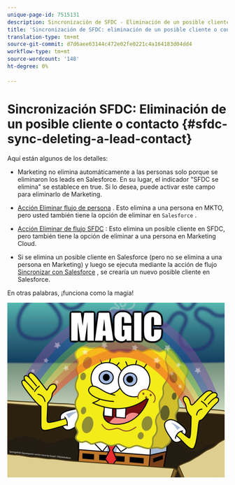 ```yaml
---
unique-page-id: 7515131
description: Sincronización de SFDC - Eliminación de un posible cliente/contacto - Documentos de marketing - Documentación del producto
title: 'Sincronización de SFDC: eliminación de un posible cliente o contacto'
translation-type: tm+mt
source-git-commit: d7d6aee63144c472e02fe0221c4a164183d04dd4
workflow-type: tm+mt
source-wordcount: '148'
ht-degree: 0%

---
```



# Sincronización SFDC: Eliminación de un posible cliente o contacto {#sfdc-sync-deleting-a-lead-contact}

Aquí están algunos de los detalles:

* Marketing no elimina automáticamente a las personas solo porque se eliminaron los leads en Salesforce. En su lugar, el indicador &quot;SFDC se elimina&quot; se establece en true. Si lo desea, puede activar este campo para eliminarlo de Marketing.
* [Acción Eliminar flujo de persona](../../../../product-docs/core-marketo-concepts/smart-campaigns/flow-actions/delete-person.md) . Esto elimina a una persona en MKTO, pero usted también tiene la opción de eliminar en `Salesforce` .

* [Acción Eliminar de flujo SFDC](../../../../product-docs/core-marketo-concepts/smart-campaigns/salesforce-flow-actions/delete-person-from-sfdc.md) : Esto elimina un posible cliente en SFDC, pero también tiene la opción de eliminar a una persona en Marketing Cloud.
* Si se elimina un posible cliente en Salesforce (pero no se elimina a una persona en Marketing) y luego se ejecuta mediante la acción de flujo [Sincronizar con Salesforce](../../../../product-docs/core-marketo-concepts/smart-campaigns/salesforce-flow-actions/sync-person-to-sfdc.md) , se crearía un nuevo posible cliente en Salesforce.

En otras palabras, ¡funciona como la magia!

![--](assets/image2015-5-20-15-3a3-3a27.png)

